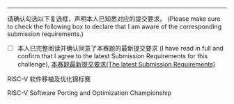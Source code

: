 <!-- 请在以上位置添加 Pull request 描述 -->
<!-- Please add Pull request description above -->

---

请确认勾选以下复选框，声明本人已知悉对应的提交要求。
(Please make sure to check the following box to declare that I am aware of the corresponding submission requirements.)

- [ ] 本人已完整阅读并确认同意了本赛题的最新提交要求
      (I have read in full and confirm that I agree to the latest Submission Requirements for this challenge),
      [本赛题最新提交要求(The latest Submission Requirements)](https://rvspoc.org/P2421/#提交说明)


RISC-V 软件移植及优化锦标赛

RISC-V Software Porting and Optimization Championship
